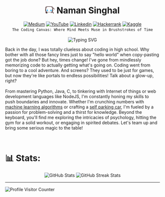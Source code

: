 <h1 align="center">
    <img src="https://github.com/namansnghl/namansnghl/blob/main/media/cinnamorollwave.gif" width="30">
    Naman Singhal
</h1>
<div align="center">
    <a href="https://medium.com/@naman_snghl" target="_blank"><img src="https://img.shields.io/badge/Medium-12100E?logo=medium&logoColor=white" alt="Medium"></a>
    <a href="https://www.youtube.com/@namansnghl" target="_blank"><img src="https://img.shields.io/badge/YouTube-%23FF0000.svg?logo=YouTube&logoColor=white" alt="YouTube"></a>
    <a href="https://www.linkedin.com/in/namansnghl/" target="_blank"><img src="https://img.shields.io/badge/Linkedin-0077B5.svg?logo=Linkedin&logoColor=white" alt="Linkedin"></a>
    <a href="https://www.hackerrank.com/profile/namansnghl" target="_blank"><img src="https://img.shields.io/badge/-Hackerrank-2EC866?logo=HackerRank&logoColor=white" alt="Hackerrank"></a>
    <a href="https://www.kaggle.com/naman99" target="_blank"><img src="https://img.shields.io/badge/Kaggle-20BEFF?logo=Kaggle&logoColor=white" alt="Kaggle"></a>
</div>

<div align="center">
    <code>The Coding Canvas: Where Mind Meets Muse in Brushstrokes of Time</code>
</div>
<br>

<div align="center">
  <img src="https://readme-typing-svg.demolab.com?font=Fira+Code&size=30&duration=3000&pause=300&color=00EBEB&center=true&random=true&width=500&lines=Software+Engineer;Data+Alchemist;Philosophy;Gardener;Poet;Painter;Potterhead" alt="Typing SVG"/>
</div>

<p>
    Back in the day, I was totally clueless about coding in high school. Why bother with all those fancy lines just to say "hello world" when copy-pasting got the job done? But hey, times change! I've gone from mindlessly memorizing code to actually getting what's going on. Coding went from boring to a cool adventure. And screens? They used to be just for games, but now they're like portals to endless possibilities! Talk about a glow-up, right?
<br><br>
    From mastering Python, Java, C, to tinkering with Internet of things or web development languages like NodeJS, I'm constantly honing my skills to push boundaries and innovate. Whether I'm crunching numbers with <a href="https://github.com/namansnghl/SQLify">machine learning algorithms</a> or crafting a <a href="https://youtube.com/shorts/t36TyZs9H4g?si=kJ3ZES4msUqVkwO6">self parking car</a>, I'm fueled by a passion for problem-solving and a thirst for knowledge. Beyond the keyboard, you'll find me exploring the intricacies of psychology, hitting the gym for a solid workout, or engaging in spirited debates. Let's team up and bring some serious magic to the table!
</p><br>


<h1>📊 Stats:</h1>
<div align="center">
  <img src="https://github-readme-stats.vercel.app/api?username=namansnghl&theme=default&hide_border=false&include_all_commits=true&count_private=true" alt="GitHub Stats" width="45%" />
  <img src="https://github-readme-streak-stats-eight.vercel.app/?user=namansnghl&mode=weekly" alt="GitHub Streak Stats" width="50%" />
</div>

---

<div align="left">
  <img src="https://komarev.com/ghpvc/?username=namansnghl&label=Profile%20Views&color=0e75b6&style=flat" alt="Profile Visitor Counter" />
</div>
